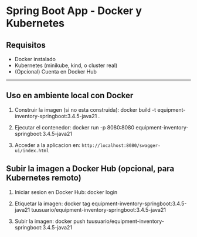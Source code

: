 # Spring Boot App - Docker y Kubernetes

## Requisitos

- Docker instalado
- Kubernetes (minikube, kind, o cluster real)
- (Opcional) Cuenta en Docker Hub

---

## Uso en ambiente local con Docker

1. Construir la imagen (si no esta construida):
docker build -t equipment-inventory-springboot:3.4.5-java21 .

2. Ejecutar el contenedor:
docker run -p 8080:8080 equipment-inventory-springboot:3.4.5-java21

3. Acceder a la aplicacion en: `http://localhost:8080/swagger-ui/index.html`

## Subir la imagen a Docker Hub (opcional, para Kubernetes remoto)

1. Iniciar sesion en Docker Hub:
docker login

2. Etiquetar la imagen:
docker tag equipment-inventory-springboot:3.4.5-java21 tuusuario/equipment-inventory-springboot:3.4.5-java21

3. Subir la imagen:
docker push tuusuario/equipment-inventory-springboot:3.4.5-java21

